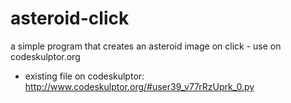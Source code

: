 # asteroid-click

a simple program that creates an asteroid image on click - use on codeskulptor.org

- existing file on codeskulptor: http://www.codeskulptor.org/#user39_v77rRzUprk_0.py
